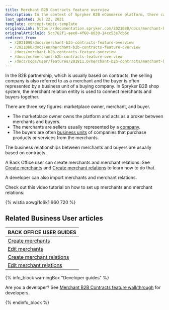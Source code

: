 ```yaml
---
title: Merchant B2B Contracts feature overview
description: In the context of Spryker B2B eCommerce platform, there can be three key figures- marketplace owner, merchant, and buyer.
last_updated: Jul 22, 2021
template: concept-topic-template
originalLink: https://documentation.spryker.com/2021080/docs/merchant-b2b-contracts-feature-overview
originalArticleId: 5cc762f1-aee0-4f60-8030-14cc53e7cb6c
redirect_from:
  - /2021080/docs/merchant-b2b-contracts-feature-overview
  - /2021080/docs/en/merchant-b2b-contracts-feature-overview
  - /docs/merchant-b2b-contracts-feature-overview
  - /docs/en/merchant-b2b-contracts-feature-overview
  - /docs/scos/user/features/201811.0/merchant-b2b-contracts/merchant-b2b-contracts.html
---
```


In the B2B partnership, which is usually based on contracts, the selling company is also referred to as a merchant and the buyer is often represented by a business unit of a buying company. In Spryker B2B shop system, the merchant relation entity is used to connect merchants and buyers together.

There are three key figures: marketplace owner, merchant, and buyer.

* The marketplace owner owns the platform and acts as a broker between merchants and buyers.
* The merchants are sellers usually represented by a [company](/docs/scos/user/features/{{page.version}}/company-account-feature-overview/company-accounts-overview.html#company).
* The buyers are often [business units](/docs/scos/user/features/{{page.version}}/company-account-feature-overview/business-units-overview.html) of companies that purchase products or services from the merchants.

The business relationships between merchants and buyers are usually based on contracts.

A Back Office user can create merchants and merchant relations. See [Create merchants](/docs/scos/user/back-office-user-guides/{{page.version}}/marketplace/merchants/create-merchants.html) and [Create merchant relations](/docs/scos/user/back-office-user-guides/{{page.version}}/marketplace/merchant-relations/create-merchant-relations.html) to learn how to do that.

A developer can also import merchants and merchant relations.

Check out this video tutorial on how to set up merchants and merchant relations:

{% wistia aowgi1c6k1 960 720 %}

## Related Business User articles

|BACK OFFICE USER GUIDES|
|---|
| [Create merchants](/docs/scos/user/back-office-user-guides/{{page.version}}/marketplace/merchants/create-merchants.html)  |
| [Edit merchants](/docs/scos/user/back-office-user-guides/{{page.version}}/marketplace/merchants/edit-merchants.html)  |
| [Create merchant relations](/docs/scos/user/back-office-user-guides/{{page.version}}/marketplace/merchant-relations/create-merchant-relations.html)  |
| [Edit merchant relations](/docs/scos/user/back-office-user-guides/{{page.version}}/marketplace/merchant-relations/edit-merchant-relations.html)  |

{% info_block warningBox "Developer guides" %}

Are you a developer? See [Merchant B2B Contracts feature walkthrough](/docs/scos/dev/feature-walkthroughs/{{page.version}}/merchant-b2b-contracts-feature-walkthrpugh.html) for developers.

{% endinfo_block %}
